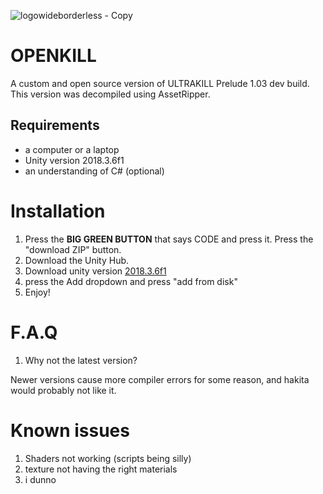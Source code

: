 
![logowideborderless - Copy](https://github.com/TrollgeGF/openkillbase/assets/162782122/b5b1dc85-d863-428b-932d-f3109ab8fcfd)



# OPENKILL
A custom and open source version of ULTRAKILL Prelude 1.03 dev build. This version was decompiled using AssetRipper.

## Requirements
 - a computer or a laptop
 - Unity version 2018.3.6f1
 - an understanding of C# (optional)

# Installation
1. Press the **BIG GREEN BUTTON** that says CODE and press it. Press the "download ZIP" button.
2. Download the Unity Hub.
3. Download unity version [2018.3.6f1](https://download.unity3d.com/download_unity/a220877bc173/Windows64EditorInstaller/UnitySetup64-2018.3.6f1.exe)
4. press the Add dropdown and press "add from disk"
5. Enjoy!

# F.A.Q

1. Why not the latest version?

Newer versions cause more compiler errors for some reason, and hakita would probably not like it.

# Known issues
1. Shaders not working (scripts being silly)
2. texture not having the right materials
3. i dunno
